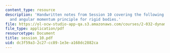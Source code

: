 ```yaml
---
content_type: resource
description: 'Handwritten notes from Session 10 covering the following topics: Linear
  and angular momentum principle for rigid bodies.'
file: https://ol-ocw-studio-app-qa.s3.amazonaws.com/courses/2-032-dynamics-fall-2004/dc3f59a32c27cc891e3ea168dc2882ca_session_10.pdf
file_type: application/pdf
resourcetype: Document
title: session_10.pdf
uid: dc3f59a3-2c27-cc89-1e3e-a168dc2882ca
---
```

